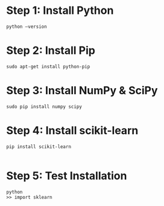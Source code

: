 # Step 1: Install Python

```
python –version

```
# Step 2: Install Pip

```
sudo apt-get install python-pip

```

# Step 3: Install NumPy & SciPy


```
sudo pip install numpy scipy
```
# Step 4: Install scikit-learn


```
pip install scikit-learn


```
# Step 5: Test Installation


```
python
>> import sklearn

```







